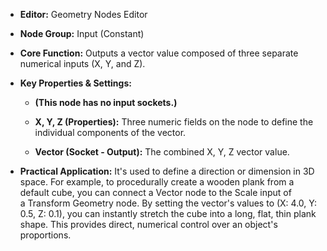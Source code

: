 - **Editor:** Geometry Nodes Editor
    
- **Node Group:** Input (Constant)
    
- **Core Function:** Outputs a vector value composed of three separate numerical inputs (X, Y, and Z).
    
- **Key Properties & Settings:**
    
    - **(This node has no input sockets.)**
        
    - **X, Y, Z (Properties):** Three numeric fields on the node to define the individual components of the vector.
        
    - **Vector (Socket - Output):** The combined X, Y, Z vector value.
        
- **Practical Application:** It's used to define a direction or dimension in 3D space. For example, to procedurally create a wooden plank from a default cube, you can connect a Vector node to the Scale input of a Transform Geometry node. By setting the vector's values to (X: 4.0, Y: 0.5, Z: 0.1), you can instantly stretch the cube into a long, flat, thin plank shape. This provides direct, numerical control over an object's proportions.